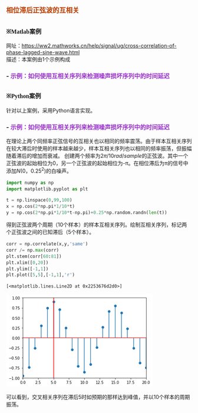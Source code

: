 # **<font size=4 color=#BB3D00 face=微软雅黑>相位滞后正弦波的互相关</font>**

## **<font size=3  face=微软雅黑>※Matlab案例</font>** 

网址：https://ww2.mathworks.cn/help/signal/ug/cross-correlation-of-phase-lagged-sine-wave.html     
描述：本案例由1个示例构成
### - <font color=DarkOrChid size=3>示例：如何使用互相关序列来检测噪声损坏序列中的时间延迟</font>

## **<font size=3 face=微软雅黑>※Python案例</font>**

针对以上案例，采用Python语言实现。

### - <font color=DarkOrChid size=3>示例：如何使用互相关序列来检测噪声损坏序列中的时间延迟</font>

在理论上两个同频率正弦信号的互相关也以相同的频率震荡。由于样本互相关序列在较大滞后时使用的样本越来越少，样本互相关序列也以相同的频率振荡，但振幅随着滞后的增加而衰减。
创建两个频率为$2π/10 rad/sample$的正弦波。其中一个正弦波的起始相位为0，另一个正弦波的起始相位为-π。在相位滞后为π的信号中添加$N(0，0.25^2)$的白噪声。


```python
import numpy as np
import matplotlib.pyplot as plt
```


```python
t = np.linspace(0,99,100)
x = np.cos(2*np.pi*1/10*t)
y = np.cos(2*np.pi*1/10*t-np.pi)+0.25*np.random.randn(len(t))
```

得到正弦波两个周期（10个样本）的样本互相关序列。绘制互相关序列，标记两个正弦波之间的已知滞后（5个样本）。


```python
corr = np.correlate(x,y,'same')
corr /= np.max(corr)
plt.stem(corr[60:81])
plt.xlim([0,20])
plt.ylim([-1,1])
plt.plot([5,5],[-1,1],'r')
```




    [<matplotlib.lines.Line2D at 0x2253676d2d0>]




    
![png](%E7%9B%B8%E4%BD%8D%E6%BB%9E%E5%90%8E%E6%AD%A3%E5%BC%A6%E6%B3%A2%E7%9A%84%E4%BA%92%E7%9B%B8%E5%85%B3_files/%E7%9B%B8%E4%BD%8D%E6%BB%9E%E5%90%8E%E6%AD%A3%E5%BC%A6%E6%B3%A2%E7%9A%84%E4%BA%92%E7%9B%B8%E5%85%B3_10_1.png)
    


可以看到，交叉相关序列在滞后5时如预期的那样达到峰值，并以10个样本的周期振荡。
